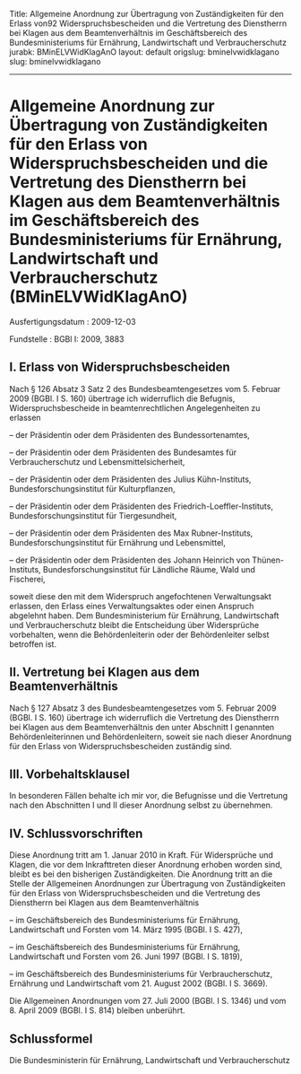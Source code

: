 Title: Allgemeine Anordnung zur Übertragung von Zuständigkeiten für den Erlass von92
  Widerspruchsbescheiden und die Vertretung des Dienstherrn bei Klagen aus dem Beamtenverhältnis
  im Geschäftsbereich des Bundesministeriums für Ernährung, Landwirtschaft und Verbraucherschutz
jurabk: BMinELVWidKlagAnO
layout: default
origslug: bminelvwidklagano
slug: bminelvwidklagano

---

# Allgemeine Anordnung zur Übertragung von Zuständigkeiten für den Erlass von Widerspruchsbescheiden und die Vertretung des Dienstherrn bei Klagen aus dem Beamtenverhältnis im Geschäftsbereich des Bundesministeriums für Ernährung, Landwirtschaft und Verbraucherschutz (BMinELVWidKlagAnO)

Ausfertigungsdatum
:   2009-12-03

Fundstelle
:   BGBl I: 2009, 3883


## I. Erlass von Widerspruchsbescheiden

Nach § 126 Absatz 3 Satz 2 des Bundesbeamtengesetzes vom 5. Februar
2009 (BGBl. I S. 160) übertrage ich widerruflich die Befugnis,
Widerspruchsbescheide in beamtenrechtlichen Angelegenheiten zu
erlassen

–   der Präsidentin oder dem Präsidenten des Bundessortenamtes,


–   der Präsidentin oder dem Präsidenten des Bundesamtes für
    Verbraucherschutz und Lebensmittelsicherheit,


–   der Präsidentin oder dem Präsidenten des Julius Kühn-Instituts,
    Bundesforschungsinstitut für Kulturpflanzen,


–   der Präsidentin oder dem Präsidenten des Friedrich-Loeffler-Instituts,
    Bundesforschungsinstitut für Tiergesundheit,


–   der Präsidentin oder dem Präsidenten des Max Rubner-Instituts,
    Bundesforschungsinstitut für Ernährung und Lebensmittel,


–   der Präsidentin oder dem Präsidenten des Johann Heinrich von Thünen-
    Instituts, Bundesforschungsinstitut für Ländliche Räume, Wald und
    Fischerei,



soweit diese den mit dem Widerspruch angefochtenen Verwaltungsakt
erlassen, den Erlass eines Verwaltungsaktes oder einen Anspruch
abgelehnt haben. Dem Bundesministerium für Ernährung, Landwirtschaft
und Verbraucherschutz bleibt die Entscheidung über Widersprüche
vorbehalten, wenn die Behördenleiterin oder der Behördenleiter selbst
betroffen ist.


## II. Vertretung bei Klagen aus dem Beamtenverhältnis

Nach § 127 Absatz 3 des Bundesbeamtengesetzes vom 5. Februar 2009
(BGBl. I S. 160) übertrage ich widerruflich die Vertretung des
Dienstherrn bei Klagen aus dem Beamtenverhältnis den unter Abschnitt I
genannten Behördenleiterinnen und Behördenleitern, soweit sie nach
dieser Anordnung für den Erlass von Widerspruchsbescheiden zuständig
sind.


## III. Vorbehaltsklausel

In besonderen Fällen behalte ich mir vor, die Befugnisse und die
Vertretung nach den Abschnitten I und II dieser Anordnung selbst zu
übernehmen.


## IV. Schlussvorschriften

Diese Anordnung tritt am 1. Januar 2010 in Kraft. Für Widersprüche und
Klagen, die vor dem Inkrafttreten dieser Anordnung erhoben worden
sind, bleibt es bei den bisherigen Zuständigkeiten. Die Anordnung
tritt an die Stelle der Allgemeinen Anordnungen zur Übertragung von
Zuständigkeiten für den Erlass von Widerspruchsbescheiden und die
Vertretung des Dienstherrn bei Klagen aus dem Beamtenverhältnis

–   im Geschäftsbereich des Bundesministeriums für Ernährung,
    Landwirtschaft und Forsten vom 14. März 1995 (BGBl. I S. 427),


–   im Geschäftsbereich des Bundesministeriums für Ernährung,
    Landwirtschaft und Forsten vom 26. Juni 1997 (BGBl. I S. 1819),


–   im Geschäftsbereich des Bundesministeriums für Verbraucherschutz,
    Ernährung und Landwirtschaft vom 21. August 2002 (BGBl. I S. 3669).



Die Allgemeinen Anordnungen vom 27. Juli 2000 (BGBl. I S. 1346) und
vom 8. April 2009 (BGBl. I S. 814) bleiben unberührt.


## Schlussformel

Die Bundesministerin für Ernährung, Landwirtschaft und
Verbraucherschutz

